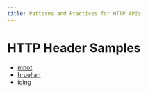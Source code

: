 ```yaml
---
title: Patterns and Practices for HTTP APIs
---
```


HTTP Header Samples
===================


* [mnot](mnot/)
* [hruellan](hruellan/)
* [icing](icing/)

